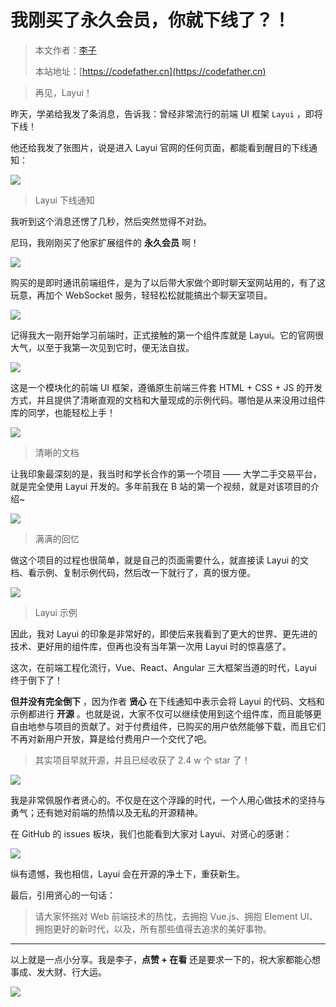 # 我刚买了永久会员，你就下线了？！

> 本文作者：[李子](https://yuyuanweb.feishu.cn/wiki/Abldw5WkjidySxkKxU2cQdAtnah)
>
> 本站地址：[https://codefather.cn](https://codefather.cn)

> 再见，Layui！

昨天，学弟给我发了条消息，告诉我：曾经非常流行的前端 UI 框架 `Layui` ，即将下线！

他还给我发了张图片，说是进入 Layui 官网的任何页面，都能看到醒目的下线通知：

![](https://pic.yupi.icu/5563/202311091219462.png)

> Layui 下线通知

我听到这个消息还愣了几秒，然后突然觉得不对劲。

尼玛，我刚刚买了他家扩展组件的 **永久会员** 啊！

![](https://pic.yupi.icu/5563/202311091219396.png)

购买的是即时通讯前端组件，是为了以后带大家做个即时聊天室网站用的，有了这玩意，再加个 WebSocket 服务，轻轻松松就能搞出个聊天室项目。

![](https://pic.yupi.icu/5563/202311091219407.png)

记得我大一刚开始学习前端时，正式接触的第一个组件库就是 Layui。它的官网很大气，以至于我第一次见到它时，便无法自拔。

![](https://pic.yupi.icu/5563/202311091219472.png)

这是一个模块化的前端 UI 框架，遵循原生前端三件套 HTML + CSS + JS 的开发方式，并且提供了清晰直观的文档和大量现成的示例代码。哪怕是从来没用过组件库的同学，也能轻松上手！

![](https://pic.yupi.icu/5563/202311091219457.png)

> 清晰的文档

让我印象最深刻的是，我当时和学长合作的第一个项目 —— 大学二手交易平台，就是完全使用 Layui 开发的。多年前我在 B 站的第一个视频，就是对该项目的介绍~

![](https://pic.yupi.icu/5563/202311091219530.png)

> 满满的回忆

做这个项目的过程也很简单，就是自己的页面需要什么，就直接读 Layui 的文档、看示例、复制示例代码，然后改一下就行了，真的很方便。

![](https://pic.yupi.icu/5563/202311091219956.png)

> Layui 示例

因此，我对 Layui 的印象是非常好的，即使后来我看到了更大的世界、更先进的技术、更好用的组件库，但再也没有当年第一次用 Layui 时的惊喜感了。

这次，在前端工程化流行，Vue、React、Angular 三大框架当道的时代，Layui 终于倒下了！

**但并没有完全倒下** ，因为作者 **贤心** 在下线通知中表示会将 Layui 的代码、文档和示例都进行 **开源** 。也就是说，大家不仅可以继续使用到这个组件库，而且能够更自由地参与项目的贡献了。对于付费组件，已购买的用户依然能够下载，而且它们不再对新用户开放，算是给付费用户一个交代了吧。

> 其实项目早就开源，并且已经收获了 2.4 w 个 star 了！

![](https://pic.yupi.icu/5563/202311091219951.png)

我是非常佩服作者贤心的。不仅是在这个浮躁的时代，一个人用心做技术的坚持与勇气；还有她对前端的热情以及无私的开源精神。

在 GitHub 的 issues 板块，我们也能看到大家对 Layui、对贤心的感谢：

![](https://pic.yupi.icu/5563/202311091219969.png)

纵有遗憾，我也相信，Layui 会在开源的净土下，重获新生。

最后，引用贤心的一句话：

> 请大家怀揣对 Web 前端技术的热忱，去拥抱 Vue.js、拥抱 Element UI、拥抱更好的新时代，以及，所有那些值得去追求的美好事物。





------


以上就是一点小分享。我是李子，**点赞 + 在看** 还是要求一下的，祝大家都能心想事成、发大财、行大运。

![](https://pic.yupi.icu/5563/202311091219987.png)